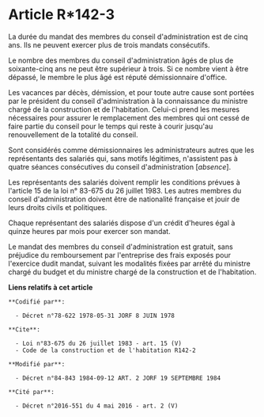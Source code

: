 # Article R*142-3

La durée du mandat des membres du conseil d'administration est de cinq ans. Ils ne peuvent exercer plus de trois mandats
consécutifs.

Le nombre des membres du conseil d'administration âgés de plus de soixante-cinq ans ne peut être supérieur à trois. Si ce
nombre vient à être dépassé, le membre le plus âgé est réputé démissionnaire d'office.

Les vacances par décès, démission, et pour toute autre cause sont portées par le président du conseil d'administration à la
connaissance du ministre chargé de la construction et de l'habitation. Celui-ci prend les mesures nécessaires pour assurer le
remplacement des membres qui ont cessé de faire partie du conseil pour le temps qui reste à courir jusqu'au renouvellement de
la totalité du conseil.

Sont considérés comme démissionnaires les administrateurs autres que les représentants des salariés qui, sans motifs
légitimes, n'assistent pas à quatre séances consécutives du conseil d'administration [*absence*].

Les représentants des salariés doivent remplir les conditions prévues à l'article 15 de la loi n° 83-675 du 26 juillet 1983.
Les autres membres du conseil d'administration doivent être de nationalité française et jouir de leurs droits civils et
politiques.

Chaque représentant des salariés dispose d'un crédit d'heures égal à quinze heures par mois pour exercer son mandat.

Le mandat des membres du conseil d'administration est gratuit, sans préjudice du remboursement par l'entreprise des frais
exposés pour l'exercice dudit mandat, suivant les modalités fixées par arrêté du ministre chargé du budget et du ministre
chargé de la construction et de l'habitation.

**Liens relatifs à cet article**

	**Codifié par**:

	  - Décret n°78-622 1978-05-31 JORF 8 JUIN 1978

	**Cite**:

	  - Loi n°83-675 du 26 juillet 1983 - art. 15 (V)
	  - Code de la construction et de l'habitation R142-2

	**Modifié par**:

	  - Décret n°84-843 1984-09-12 ART. 2 JORF 19 SEPTEMBRE 1984

	**Cité par**:

	  - Décret n°2016-551 du 4 mai 2016 - art. 2 (V)
